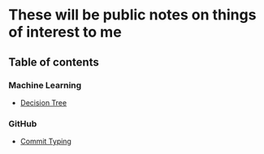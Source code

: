 # These will be public notes on things of interest to me

## Table of contents
### Machine Learning
- [Decision Tree](./Decision_Tree.md)

### GitHub 
- [Commit Typing](./Commit_Types.md)

